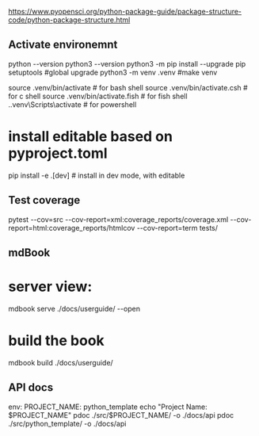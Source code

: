 https://www.pyopensci.org/python-package-guide/package-structure-code/python-package-structure.html

## Activate environemnt
python --version
python3 --version
python3 -m pip install --upgrade pip setuptools #global upgrade
python3 -m venv .venv #make venv

source .venv/bin/activate       # for bash shell
source .venv/bin/activate.csh   # for c shell
source .venv/bin/activate.fish  # for fish shell
.\.venv\Scripts\activate        # for powershell

# install editable based on pyproject.toml
pip install -e .[dev]  # install in dev mode, with editable



## Test coverage
pytest --cov=src --cov-report=xml:coverage_reports/coverage.xml --cov-report=html:coverage_reports/htmlcov --cov-report=term tests/

## mdBook
# server view:
mdbook serve ./docs/userguide/ --open
# build the book
mdbook build ./docs/userguide/

## API docs
env:
  PROJECT_NAME: python_template
echo "Project Name: $PROJECT_NAME"
pdoc ./src/$PROJECT_NAME/  -o ./docs/api
pdoc ./src/python_template/  -o ./docs/api